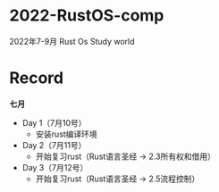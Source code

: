 # 2022-RustOS-comp
2022年7-9月 Rust Os Study world



# Record

**七月**

- Day 1（7月10号）
  - 安装rust编译环境
- Day 2（7月11号）
  - 开始复习rust（Rust语言圣经 -> 2.3所有权和借用）
- Day 3（7月12号）
  - 开始复习rust（Rust语言圣经 -> 2.5流程控制）

